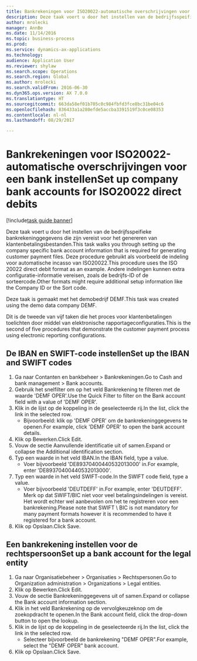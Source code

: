```yaml
--- 
title: Bankrekeningen voor ISO20022-automatische overschrijvingen voor een bank instellen
description: Deze taak voert u door het instellen van de bedrijfsspeifieke bankrekeninggegevens die zijn vereist voor het genereren van klantenbetalingsbestanden.
author: mrolecki
manager: AnnBe
ms.date: 11/14/2016
ms.topic: business-process
ms.prod: 
ms.service: dynamics-ax-applications
ms.technology: 
audience: Application User
ms.reviewer: shylaw
ms.search.scope: Operations
ms.search.region: Global
ms.author: mrolecki
ms.search.validFrom: 2016-06-30
ms.dyn365.ops.version: AX 7.0.0
ms.translationtype: HT
ms.sourcegitcommit: 663da58ef01b705c0c984fbfd3fce8bc31be04c6
ms.openlocfilehash: 836433a1a280efde5accba3391519f3c0ce08353
ms.contentlocale: nl-nl
ms.lasthandoff: 08/29/2017

---
```

# <a name="set-up-company-bank-accounts-for-iso20022-direct-debits"></a><span data-ttu-id="cbe91-103">Bankrekeningen voor ISO20022-automatische overschrijvingen voor een bank instellen</span><span class="sxs-lookup"><span data-stu-id="cbe91-103">Set up company bank accounts for ISO20022 direct debits</span></span>

[!include[task guide banner](../../includes/task-guide-banner.md)]

<span data-ttu-id="cbe91-104">Deze taak voert u door het instellen van de bedrijfsspeifieke bankrekeninggegevens die zijn vereist voor het genereren van klantenbetalingsbestanden.</span><span class="sxs-lookup"><span data-stu-id="cbe91-104">This task walks you through setting up the company specific bank account information that is required for generating customer payment files.</span></span> <span data-ttu-id="cbe91-105">Deze procedure gebruikt als voorbeeld de indeling voor automatische incasso van ISO20022.</span><span class="sxs-lookup"><span data-stu-id="cbe91-105">This procedure uses the ISO 20022 direct debit format as an example.</span></span> <span data-ttu-id="cbe91-106">Andere indelingen kunnen extra configuratie-informatie vereisen, zoals de bedrijfs-ID of de sorteercode.</span><span class="sxs-lookup"><span data-stu-id="cbe91-106">Other formats might require additional setup information like the Company ID or the Sort code.</span></span>



<span data-ttu-id="cbe91-107">Deze taak is gemaakt met het demobedrijf DEMF.</span><span class="sxs-lookup"><span data-stu-id="cbe91-107">This task was created using the demo data company DEMF.</span></span>



<span data-ttu-id="cbe91-108">Dit is de tweede van vijf taken die het proces voor klantenbetalingen toelichten door middel van elektronische rapportageconfiguraties.</span><span class="sxs-lookup"><span data-stu-id="cbe91-108">This is the second of five procedures that demonstrate the customer payment process using electronic reporting configurations.</span></span>


## <a name="set-up-the-iban-and-swift-codes"></a><span data-ttu-id="cbe91-109">De IBAN en SWIFT-code instellen</span><span class="sxs-lookup"><span data-stu-id="cbe91-109">Set up the IBAN and SWIFT codes</span></span>
1. <span data-ttu-id="cbe91-110">Ga naar Contanten en bankbeheer > Bankrekeningen.</span><span class="sxs-lookup"><span data-stu-id="cbe91-110">Go to Cash and bank management > Bank accounts.</span></span>
2. <span data-ttu-id="cbe91-111">Gebruik het snelfilter om op het veld Bankrekening te filteren met de waarde 'DEMF OPER'.</span><span class="sxs-lookup"><span data-stu-id="cbe91-111">Use the Quick Filter to filter on the Bank account field with a value of 'DEMF OPER'.</span></span>
3. <span data-ttu-id="cbe91-112">Klik in de lijst op de koppeling in de geselecteerde rij.</span><span class="sxs-lookup"><span data-stu-id="cbe91-112">In the list, click the link in the selected row.</span></span>
    * <span data-ttu-id="cbe91-113">Bijvoorbeeld: klik op 'DEMF OPER' om de bankrekeninggegevens te openen.</span><span class="sxs-lookup"><span data-stu-id="cbe91-113">For example, click 'DEMF OPER' to open the bank account details.</span></span>  
4. <span data-ttu-id="cbe91-114">Klik op Bewerken.</span><span class="sxs-lookup"><span data-stu-id="cbe91-114">Click Edit.</span></span>
5. <span data-ttu-id="cbe91-115">Vouw de sectie Aanvullende identificatie uit of samen.</span><span class="sxs-lookup"><span data-stu-id="cbe91-115">Expand or collapse the Additional identification section.</span></span>
6. <span data-ttu-id="cbe91-116">Typ een waarde in het veld IBAN.</span><span class="sxs-lookup"><span data-stu-id="cbe91-116">In the IBAN field, type a value.</span></span>
    * <span data-ttu-id="cbe91-117">Voer bijvoorbeeld 'DE89370400440532013000' in.</span><span class="sxs-lookup"><span data-stu-id="cbe91-117">For example, enter 'DE89370400440532013000'.</span></span>  
7. <span data-ttu-id="cbe91-118">Typ een waarde in het veld SWIFT-code.</span><span class="sxs-lookup"><span data-stu-id="cbe91-118">In the SWIFT code field, type a value.</span></span>
    * <span data-ttu-id="cbe91-119">Voer bijvoorbeeld 'DEUTDEFF' in.</span><span class="sxs-lookup"><span data-stu-id="cbe91-119">For example, enter 'DEUTDEFF'.</span></span>    <span data-ttu-id="cbe91-120">Merk op dat SWIFT/BIC niet voor veel betalingsindelingen is vereist. Het wordt echter wel aanbevolen om het te registreren voor een bankrekening.</span><span class="sxs-lookup"><span data-stu-id="cbe91-120">Please note that SWIFT \ BIC is not mandatory for many payment formats however it is recommended to have it registered for a bank account.</span></span>  
8. <span data-ttu-id="cbe91-121">Klik op Opslaan.</span><span class="sxs-lookup"><span data-stu-id="cbe91-121">Click Save.</span></span>

## <a name="set-up-a-bank-account-for-the-legal-entity"></a><span data-ttu-id="cbe91-122">Een bankrekening instellen voor de rechtspersoon</span><span class="sxs-lookup"><span data-stu-id="cbe91-122">Set up a bank account for the legal entity</span></span>
1. <span data-ttu-id="cbe91-123">Ga naar Organisatiebeheer > Organisaties > Rechtspersonen.</span><span class="sxs-lookup"><span data-stu-id="cbe91-123">Go to Organization administration > Organizations > Legal entities.</span></span>
2. <span data-ttu-id="cbe91-124">Klik op Bewerken.</span><span class="sxs-lookup"><span data-stu-id="cbe91-124">Click Edit.</span></span>
3. <span data-ttu-id="cbe91-125">Vouw de sectie Bankrekeninggegevens uit of samen.</span><span class="sxs-lookup"><span data-stu-id="cbe91-125">Expand or collapse the Bank account information section.</span></span>
4. <span data-ttu-id="cbe91-126">Klik in het veld Bankrekening op de vervolgkeuzeknop om de zoekopdracht te openen.</span><span class="sxs-lookup"><span data-stu-id="cbe91-126">In the Bank account field, click the drop-down button to open the lookup.</span></span>
5. <span data-ttu-id="cbe91-127">Klik in de lijst op de koppeling in de geselecteerde rij.</span><span class="sxs-lookup"><span data-stu-id="cbe91-127">In the list, click the link in the selected row.</span></span>
    * <span data-ttu-id="cbe91-128">Selecteer bijvoorbeeld de bankrekening "DEMF OPER".</span><span class="sxs-lookup"><span data-stu-id="cbe91-128">For example, select the "DEMF OPER" bank account.</span></span>  
6. <span data-ttu-id="cbe91-129">Klik op Opslaan.</span><span class="sxs-lookup"><span data-stu-id="cbe91-129">Click Save.</span></span>


